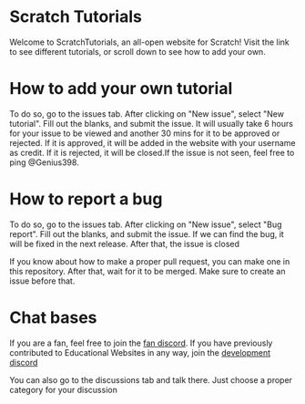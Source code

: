 # Scratch Tutorials

Welcome to ScratchTutorials, an all-open website for Scratch! Visit the link to see different tutorials, or scroll down to see how to add your own.

# How to add your own tutorial
To do so, go to the issues tab. After clicking on "New issue", select "New tutorial". Fill out the blanks, and submit the issue. It will usually take 6 hours for your issue to be viewed and another 30 mins for it to be approved or rejected. If it is approved, it will be added in the website with your username as credit. If it is rejected, it will be closed.If the issue is not seen, feel free to ping @Genius398.

# How to report a bug
To do so, go to the issues tab. After clicking on "New issue", select "Bug report". Fill out the blanks, and submit the issue. If we can find the bug, it will be fixed in the next release. After that, the issue is closed 


If you know about how to make a proper pull request, you can make one in this repository. After that, wait for it to be merged. Make sure to create an issue before that.

# Chat bases

If you are a fan, feel free to join the <a href="https://discord.gg/nGasHWn7bF">fan discord</a>. If you have previously contributed to Educational Websites in any way, join the <a href="https://discord.gg/H3RcszvGpP">development discord</a>

You can also go to the discussions tab and talk there. Just choose a proper category for your discussion
